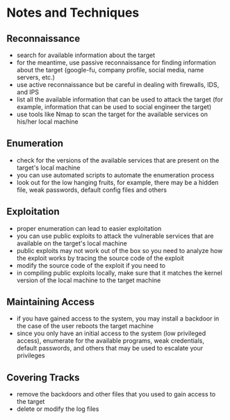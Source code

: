 # Notes and Techniques

## Reconnaissance

* search for available information about the target
* for the meantime, use passive reconnaissance for finding information about the target \(google-fu, company profile, social media, name servers, etc.\)
* use active reconnaissance but be careful in dealing with firewalls, IDS, and IPS
* list all the available information that can be used to attack the target \(for example, information that can be used to social engineer the target\)
* use tools like Nmap to scan the target for the available services on his/her local machine

## Enumeration

* check for the versions of the available services that are present on the target's local machine
* you can use automated scripts to automate the enumeration process
* look out for the low hanging fruits, for example, there may be a hidden file, weak passwords, default config files and others

## Exploitation

* proper enumeration can lead to easier exploitation
* you can use public exploits to attack the vulnerable services that are available on the target's local machine
* public exploits may not work out of the box so you need to analyze how the exploit works by tracing the source code of the exploit
* modify the source code of the exploit if you need to
* in compiling public exploits locally, make sure that it matches the kernel version of the local machine to the target machine

## Maintaining Access

* if you have gained access to the system, you may install a backdoor in the case of the user reboots the target machine
* since you only have an initial access to the system \(low privileged access\), enumerate for the available programs, weak credentials, default passwords, and others that may be used to escalate your privileges

## Covering Tracks

* remove the backdoors and other files that you used to gain access to the target
* delete or modify the log files



